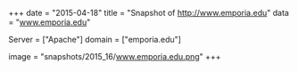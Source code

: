 
+++
date = "2015-04-18"
title = "Snapshot of http://www.emporia.edu"
data = "www.emporia.edu"

Server = ["Apache"]
domain = ["emporia.edu"]

  image = "snapshots/2015_16/www.emporia.edu.png"
+++
#

